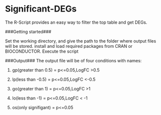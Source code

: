 # Significant-DEGs
The R-Script provides an easy way to filter the top table and get DEGs.

###Getting started###

Set the working directory, and give the path to the folder where output files will be stored.
install and load required packages from CRAN or BIOCONDUCTOR.
Execute the script

###Output###
The output file will be of four conditions with names:

1. gp(greater than 0.5) = p<=0.05,LogFC >0.5

2. lp(less than -0.5) = p<=0.05,LogFC <-0.5

3. go(greater than 1) = p<=0.05,LogFC >1

4. lo(less than -1) = p<=0.05,LogFC < -1

5. os(only signifigant) = p<=0.05



